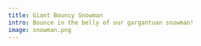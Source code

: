 ```yaml
---
title: Giant Bouncy Snowman
intro: Bounce in the belly of our gargantuan snowman!
image: snowman.png
---
```

